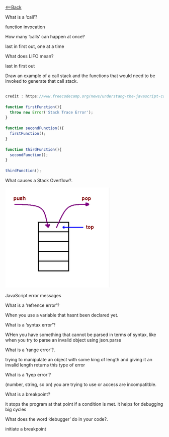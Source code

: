 [<==Back](README.md)


What is a ‘call’?

function invocation

How many ‘calls’ can happen at once?

last in first out, one at a time

What does LIFO mean?

last in first out

Draw an example of a call stack and the functions that would need to be invoked to generate that call stack.

``` javascript

credit : https://www.freecodecamp.org/news/understang-the-javascript-call-stack-861e41ae61d4/

function firstFunction(){
  throw new Error('Stack Trace Error');
}

function secondFunction(){
  firstFunction();
}

function thirdFunction(){
  secondFunction();
}

thirdFunction();

```

What causes a Stack Overflow?.

![img](./stack.png)



JavaScript error messages


What is a ‘refrence error’?

When you use a variable that hasnt been declared yet. 

What is a ‘syntax error’?

WHen you have something that cannot be parsed in terms of syntax, like when you try to parse an invalid object using json.parse

What is a ‘range error’?.

trying to manipulate an object with some king of length and giving it an invalid length returns this type of error

What is a ‘tyep error’?

(number, string, so on) you are trying to use or access are incompatitble.

What is a breakpoint?

it stops the program at that point if a condition is met. it helps for debugging big cycles

What does the word ‘debugger’ do in your code?.

initiate a breakpoint


